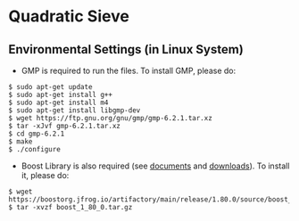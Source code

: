 # Quadratic Sieve
## Environmental Settings (in Linux System)
* GMP is required to run the files. To install GMP, please do:
```
$ sudo apt-get update
$ sudo apt-get install g++
$ sudo apt-get install m4
$ sudo apt-get install libgmp-dev
$ wget https://ftp.gnu.org/gnu/gmp/gmp-6.2.1.tar.xz
$ tar -xJvf gmp-6.2.1.tar.xz
$ cd gmp-6.2.1
$ make
$ ./configure
```
* Boost Library is also required (see [documents](https://www.boost.org/doc/libs/1_39_0/more/getting_started/unix-variants.html) and [downloads](https://www.boost.org/users/download/)). To install it, please do:
```
$ wget https://boostorg.jfrog.io/artifactory/main/release/1.80.0/source/boost_1_80_0.tar.gz
$ tar -xvzf boost_1_80_0.tar.gz
```

